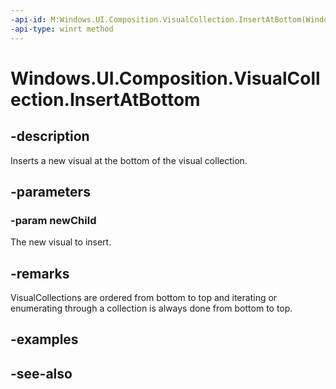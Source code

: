 ```yaml
---
-api-id: M:Windows.UI.Composition.VisualCollection.InsertAtBottom(Windows.UI.Composition.Visual)
-api-type: winrt method
---
```


<!-- Method syntax
public void InsertAtBottom(Windows.UI.Composition.Visual newChild)
-->

# Windows.UI.Composition.VisualCollection.InsertAtBottom

## -description
Inserts a new visual at the bottom of the visual collection.



## -parameters
### -param newChild
The new visual to insert.

## -remarks
VisualCollections are ordered from bottom to top and iterating or enumerating through a collection is always done from bottom to top.

## -examples

## -see-also

